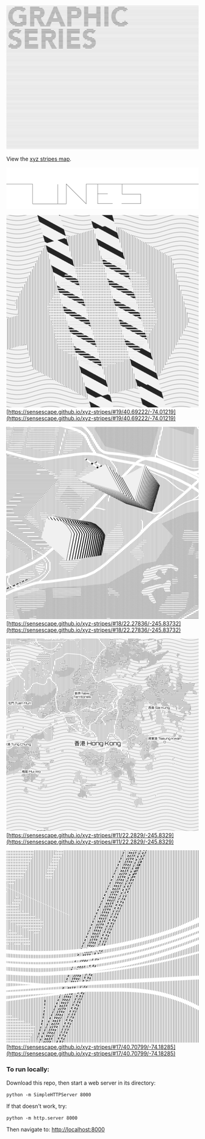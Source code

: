 ![GRAPHIC SERIES](https://raw.githubusercontent.com/sensescape/xyz-stripes/master/images/graphic_series_lines4.jpg)





View the [xyz stripes map](https://sensescape.github.io/xyz-stripes/#12/37.7784/-122.4331).

![LINES](https://raw.githubusercontent.com/sensescape/xyz-stripes/master/images/lines-title2.png)

![STRIPES](https://raw.githubusercontent.com/sensescape/xyz-stripes/master/images/xyz-stripes-map2.png)
[https://sensescape.github.io/xyz-stripes/#19/40.69222/-74.01219](https://sensescape.github.io/xyz-stripes/#19/40.69222/-74.01219)

![STRIPES](https://raw.githubusercontent.com/sensescape/xyz-stripes/master/images/xyz-stripes-map7.png)
[https://sensescape.github.io/xyz-stripes/#18/22.27836/-245.83732](https://sensescape.github.io/xyz-stripes/#18/22.27836/-245.83732)

![STRIPES](https://raw.githubusercontent.com/sensescape/xyz-stripes/master/images/xyz-stripes-map6.png)
[https://sensescape.github.io/xyz-stripes/#11/22.2829/-245.8329](https://sensescape.github.io/xyz-stripes/#11/22.2829/-245.8329)

![STRIPES](https://raw.githubusercontent.com/sensescape/xyz-stripes/master/images/xyz-stripes-map1.png)
[https://sensescape.github.io/xyz-stripes/#17/40.70799/-74.18285](https://sensescape.github.io/xyz-stripes/#17/40.70799/-74.18285)

### To run locally:

Download this repo, then start a web server in its directory:

    python -m SimpleHTTPServer 8000
    
If that doesn't work, try:

    python -m http.server 8000
    
Then navigate to: [http://localhost:8000](http://localhost:8000)
